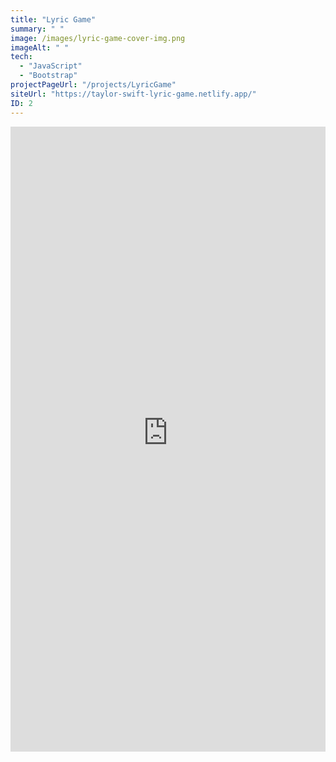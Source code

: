 ```yaml
---
title: "Lyric Game"
summary: " "
image: /images/lyric-game-cover-img.png
imageAlt: " "
tech:
  - "JavaScript"
  - "Bootstrap"
projectPageUrl: "/projects/LyricGame"
siteUrl: "https://taylor-swift-lyric-game.netlify.app/"
ID: 2
---
```


<iframe class="mb-5" src="https://taylor-swift-lyric-game.netlify.app/" width="100%" height="1000px" frameborder="0"> 
</iframe>

<!-- ### Reflection

**Custom CSS** - Occasionally, it was difficult to find the correct Bootstrap class that I needed to target for custom CSS.
**Grid Section** - Recreating the grid section was the most challenging part of this project. I kept encountering a persistent extra white space on the right-hand side of the page whilst coding the grid, as well as needing to figure out how to switch the order of images on screens below the md breakpoint for a better layout flow.  -->
